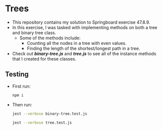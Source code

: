 # Trees

- This repository contains my solution to Springboard exercise 47.8.9.
- In this exercise, I was tasked with implementing methods on both a tree and binary tree class.
  - Some of the methods include:
    - Counting all the nodes in a tree with even values.
    - Finding the length of the shortest/longest path in a tree.
- Check out ***binary-tree.js*** and ***tree.js*** to see all of the instance methods that I created for these classes.

## Testing

- First run:

  ```bash
  npm i
  ```

- Then run:

  ```bash
  jest --verbose binary-tree.test.js
  ```
  
  ```bash
  jest --verbose tree.test.js
  ```
  
  

